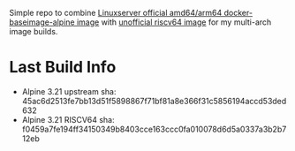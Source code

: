 Simple repo to combine [Linuxserver official amd64/arm64 docker-baseimage-alpine image](https://github.com/linuxserver/docker-baseimage-alpine) with [unofficial riscv64 image](https://github.com/unofficial-docker-for-riscv/linuxserver-baseimage-alpine) for my multi-arch image builds.

# Last Build Info
- Alpine 3.21 upstream sha: 45ac6d2513fe7bb13d51f5898867f71bf81a8e366f31c5856194accd53ded632
- Alpine 3.21 RISCV64 sha: f0459a7fe194ff34150349b8403cce163ccc0fa010078d6d5a0337a3b2b712eb

